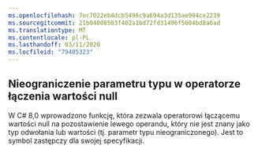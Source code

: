 ```yaml
---
ms.openlocfilehash: 7ec7022eb4dcb5496c9a694a3d135ae994ce2239
ms.sourcegitcommit: 21b04008503f402a1bd72fd31496f5604bd8a6ad
ms.translationtype: MT
ms.contentlocale: pl-PL
ms.lasthandoff: 03/11/2020
ms.locfileid: "79485323"
---
```

## <a name="unconstrained-type-parameter-in-null-coalescing-operator"></a>Nieograniczenie parametru typu w operatorze łączenia wartości null

W C# 8,0 wprowadzono funkcję, która zezwala operatorowi łączącemu wartości null na pozostawienie lewego operandu, który nie jest znany jako typ odwołania lub wartości (tj. parametr typu nieograniczonego). Jest to symbol zastępczy dla swojej specyfikacji.
